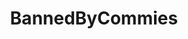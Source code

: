---
title: BannedByCommies
crosslinks:
- LateStageCapitalism
- FULLCOMMUNISM
- FULLDISCOURSE
- REEEEEEEEEE
- COMPLETEANARCHY
- TopMindsOfReddit
---